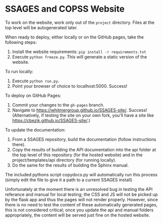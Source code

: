 # SSAGES and COPSS Website

To work on the website, work only out of the `project` directory.  Files at the top level will be autogenerated later.

When ready to deploy, either locally or on the GitHub pages, take the following steps:

1. Install the website requirements: `pip install -r requirements.txt`
2. Execute `python freeze.py`.  This will generate a static version of the website.

To run locally:

1. Execute `python run.py`.  
2. Point your browser of choice to localhost:5000.  Success!

To deploy on GitHub Pages:

1. Commit your changes to the `gh-pages` branch.  
2. Navigate to https://whitmergroup.github.io/SSAGES-site/.  Success! (Alternatively, if testing the site on your own fork, you'll have a site like https://cbezik.github.io/SSAGES-site/.)

To update the documentation:

1. From a SSAGES repository, build the documentation (follow instructions there).
2. Copy the results of building the API documentation into the api folder at the top level of this repository (for the hosted website) and in the project/templates/api directory (for running locally).  
3. Do the same for the results of building the Sphinx manual.

The included pythons script copydocs.py will automatically run this process (simply edit the file to give it a path to a current SSAGES install)

Unfortunately at the moment there is an unresolved bug in testing the API referance and manual for local testing; the CSS and JS will not be picked up by the flask app and thus the pages will not render properly.  However, since there is no need to test the content of these automatically generated pages, this is not considered critical; once you update the api and manual folders appropriately, the content will be served just fine on the hosted website.
